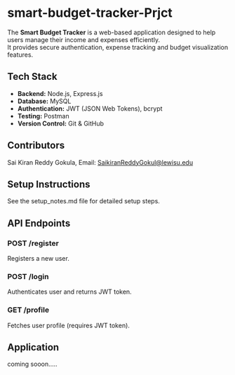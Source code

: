 # smart-budget-tracker-Prjct
The **Smart Budget Tracker** is a web-based application designed to help users manage their income and expenses efficiently.  
It provides secure authentication, expense tracking and budget visualization features.  

## Tech Stack
- **Backend:** Node.js, Express.js  
- **Database:** MySQL  
- **Authentication:** JWT (JSON Web Tokens), bcrypt  
- **Testing:** Postman  
- **Version Control:** Git & GitHub  

## Contributors
Sai Kiran Reddy Gokula, Email: SaikiranReddyGokul@lewisu.edu

## Setup Instructions
See the setup_notes.md file for detailed setup steps.

## API Endpoints
### **POST /register**
Registers a new user.  

### **POST /login**
Authenticates user and returns JWT token.

### **GET /profile**
Fetches user profile (requires JWT token).  

## Application
<URL> coming sooon.....
